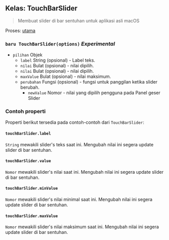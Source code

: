 ## Kelas: TouchBarSlider

> Membuat slider di bar sentuhan untuk aplikasi asli macOS

Proses: [utama](../tutorial/quick-start.md#main-process)

### `baru TouchBarSlider(options)` *Experimental*

* `pilihan` Objek 
  * `label` String (opsional) - Label teks.
  * `nilai` Bulat (opsional) - nilai dipilih.
  * `nilai` Bulat (opsional) - nilai dipilih.
  * `maxValue` Bulat (opsional) - nilai maksimum.
  * `perubahan` Fungsi (opsional) - fungsi untuk panggilan ketika slider berubah. 
    * `newValue` Nomor - nilai yang dipilih pengguna pada Panel geser Slider

### Contoh properti

Properti berikut tersedia pada contoh-contoh dari `TouchBarSlider`:

#### `touchBarSlider.label`

`String` mewakili slider's teks saat ini. Mengubah nilai ini segera update slider di bar sentuhan.

#### `touchBarSlider.value`

`Nomor` mewakili slider's nilai saat ini. Mengubah nilai ini segera update slider di bar sentuhan.

#### `touchBarSlider.minValue`

`Nomor` mewakili slider's nilai minimal saat ini. Mengubah nilai ini segera update slider di bar sentuhan.

#### `touchBarSlider.maxValue`

`Nomor` mewakili slider's nilai maksimum saat ini. Mengubah nilai ini segera update slider di bar sentuhan.